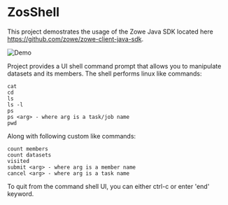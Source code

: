 # ZosShell

This project demostrates the usage of the Zowe Java SDK located here https://github.com/zowe/zowe-client-java-sdk.

![Demo](https://github.com/frankgiordano/ZosShell/demo.gif)
  
Project provides a UI shell command prompt that allows you to manipulate datasets and its members. The shell performs linux like commands:  
  
    cat
    cd
    ls  
    ls -l
    ps
    ps <arg> - where arg is a task/job name   
    pwd   
  
Along with following custom like commands:  
    
    count members  
    count datasets  
    visited  
    submit <arg> - where arg is a member name  
    cancel <arg> - where arg is a task name  
  
To quit from the command shell UI, you can either ctrl-c or enter 'end' keyword.  
  
